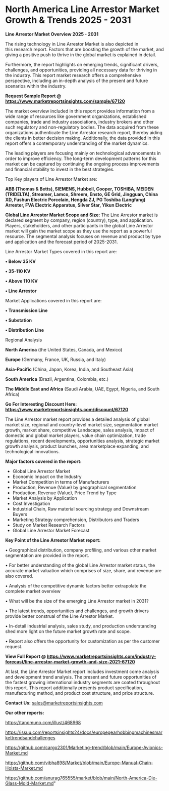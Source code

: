 # North America Line Arrestor Market Growth & Trends 2025 - 2031

<Strong> Line Arrestor Market Overview 2025 - 2031</strong>

The rising technology in Line Arrestor Market is also depicted in this research report. Factors that are boosting the growth of the market, and giving a positive push to thrive in the global market is explained in detail.

Furthermore, the report highlights on emerging trends, significant drivers, challenges, and opportunities, providing all necessary data for thriving in the industry. This report market research offers a comprehensive perspective, including an in-depth analysis of the present and future scenarios within the industry.

<strong>Request Sample Report @ <a href=https://www.marketreportsinsights.com/sample/67120>https://www.marketreportsinsights.com/sample/67120</a></strong>

The market overview included in this report provides information from a wide range of resources like government organizations, established companies, trade and industry associations, industry brokers and other such regulatory and non-regulatory bodies. The data acquired from these organizations authenticate the Line Arrestor research report, thereby aiding the clients in better decision making. Additionally, the data provided in this report offers a contemporary understanding of the market dynamics.

The leading players are focusing mainly on technological advancements in order to improve efficiency. The long-term development patterns for this market can be captured by continuing the ongoing process improvements and financial stability to invest in the best strategies.

Top Key players of Line Arrestor Market are:

<strong>ABB (Thomas & Betts), SIEMENS, Hubbell, Cooper, TOSHIBA, MEIDEN (TRIDELTA), Streamer, Lamco, Shreem, Ensto, GE Grid, Jingguan, China XD, Fushun Electric Porcelain, Hengda ZJ, PG Toshiba (Langfang) Arrester, FVA Electric Apparatus, Silver Star, Yikun Electric</strong>

<strong><b>Global Line Arrestor Market Scope and Size:</b></strong>
The Line Arrestor market is declared segment by company, region (country), type, and application. Players, stakeholders, and other participants in the global Line Arrestor market will gain the market scope as they use the report as a powerful resource. The segmental analysis focuses on revenue and product by type and application and the forecast period of 2025-2031.

Line Arrestor Market Types covered in this report are:

<strong>• Below 35 KV

• 35-110 KV

• Above 110 KV

• Line Arrestor</strong>

Market Applications covered in this report are:

<strong>• Transmission Line

• Substation

• Distribution Line</strong> 

Regional Analysis

<strong>North America</strong> (the United States, Canada, and Mexico)

<strong>Europe</strong> (Germany, France, UK, Russia, and Italy)

<strong>Asia-Pacific</strong> (China, Japan, Korea, India, and Southeast Asia)

<strong>South America</strong> (Brazil, Argentina, Colombia, etc.)

<strong>The Middle East and Africa</strong> (Saudi Arabia, UAE, Egypt, Nigeria, and South Africa)

<strong>Go For Interesting Discount Here: <a href=https://www.marketreportsinsights.com/discount/67120>https://www.marketreportsinsights.com/discount/67120</a></strong>

The Line Arrestor market report provides a detailed analysis of global market size, regional and country-level market size, segmentation market growth, market share, competitive Landscape, sales analysis, impact of domestic and global market players, value chain optimization, trade regulations, recent developments, opportunities analysis, strategic market growth analysis, product launches, area marketplace expanding, and technological innovations.

<strong><b>Major factors covered in the report:</b></strong>
<ul>
  <li>Global Line Arrestor Market </li>
  <li>Economic Impact on the Industry</li>
  <li>Market Competition in terms of Manufacturers</li>
  <li>Production, Revenue (Value) by geographical segmentation</li>
  <li>Production, Revenue (Value), Price Trend by Type</li>
  <li>Market Analysis by Application</li>
  <li>Cost Investigation</li>
  <li>Industrial Chain, Raw material sourcing strategy and Downstream Buyers</li>
  <li>Marketing Strategy comprehension, Distributors and Traders</li>
  <li>Study on Market Research Factors</li>
  <li>Global Line Arrestor Market Forecast</li>
</ul>

<strong><b>Key Point of the Line Arrestor Market report:</b></strong>

• Geographical distribution, company profiling, and various other market segmentation are provided in the report.

• For better understanding of the global Line Arrestor market status, the accurate market valuation which comprises of size, share, and revenue are also covered.

• Analysis of the competitive dynamic factors better extrapolate the complete market overview

• What will be the size of the emerging Line Arrestor market in 2031?

• The latest trends, opportunities and challenges, and growth drivers provide better construal of the Line Arrestor Market.

• In-detail industrial analysis, sales study, and production understanding shed more light on the future market growth rate and scope.

• Report also offers the opportunity for customization as per the customer request.

<strong><b>View Full Report @ <a href=https://www.marketreportsinsights.com/industry-forecast/line-arrestor-market-growth-and-size-2021-67120>https://www.marketreportsinsights.com/industry-forecast/line-arrestor-market-growth-and-size-2021-67120</a></b></strong>


At last, the Line Arrestor Market report includes investment come analysis and development trend analysis. The present and future opportunities of the fastest growing international industry segments are coated throughout this report. This report additionally presents product specification, manufacturing method, and product cost structure, and price structure.

<strong>Contact Us:</strong>
sales@marketreportsinsights.com

<strong>Our other reports:</strong>

<a href=https://tanomuno.com/illust/468968>https://tanomuno.com/illust/468968</a>

<a href=https://issuu.com/reportsinsights24/docs/europegearhobbingmachinesmarkettrendsandchallenges>https://issuu.com/reportsinsights24/docs/europegearhobbingmachinesmarkettrendsandchallenges</a>

<a href=https://github.com/cargo2301/Marketing-trend/blob/main/Europe-Avionics-Market.md>https://github.com/cargo2301/Marketing-trend/blob/main/Europe-Avionics-Market.md</a>

<a href=https://github.com/vibha898/Market/blob/main/Europe-Manual-Chain-Hoists-Market.md>https://github.com/vibha898/Market/blob/main/Europe-Manual-Chain-Hoists-Market.md</a>

<a href=https://github.com/anurag765555/market/blob/main/North-America-Die-Glass-Mold-Market.md>https://github.com/anurag765555/market/blob/main/North-America-Die-Glass-Mold-Market.md</a>"
